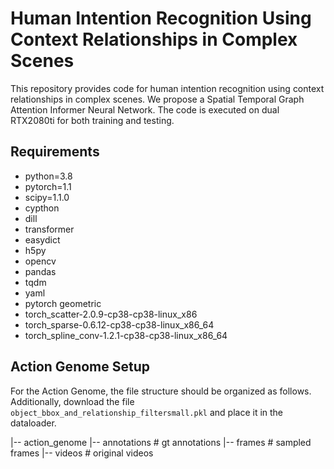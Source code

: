 # **Human Intention Recognition Using Context Relationships in Complex Scenes**

This repository provides code for human intention recognition using context relationships in complex scenes. We propose a Spatial Temporal Graph Attention Informer Neural Network. The code is executed on dual RTX2080ti for both training and testing.

## **Requirements**

- python=3.8
- pytorch=1.1
- scipy=1.1.0
- cypthon
- dill
- transformer
- easydict
- h5py
- opencv
- pandas
- tqdm
- yaml
- pytorch geometric
- torch_scatter-2.0.9-cp38-cp38-linux_x86
- torch_sparse-0.6.12-cp38-cp38-linux_x86_64
- torch_spline_conv-1.2.1-cp38-cp38-linux_x86_64

## Action Genome Setup

For the Action Genome, the file structure should be organized as follows. Additionally, download the file `object_bbox_and_relationship_filtersmall.pkl` and place it in the dataloader.

|-- action_genome |-- annotations # gt annotations |-- frames # sampled frames |-- videos # original videos
